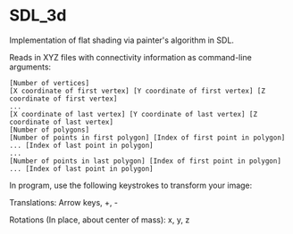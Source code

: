 # SDL_3d
Implementation of flat shading via painter's algorithm in SDL.

Reads in XYZ files with connectivity information as command-line arguments:

```
[Number of vertices]
[X coordinate of first vertex] [Y coordinate of first vertex] [Z coordinate of first vertex]
...
[X coordinate of last vertex] [Y coordinate of last vertex] [Z coordinate of last vertex]
[Number of polygons]
[Number of points in first polygon] [Index of first point in polygon] ... [Index of last point in polygon]
...
[Number of points in last polygon] [Index of first point in polygon] ... [Index of last point in polygon]
```

In program, use the following keystrokes to transform your image:

Translations: Arrow keys, +, -

Rotations (In place, about center of mass): x, y, z
